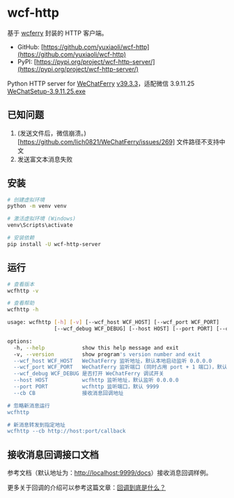 # wcf-http

基于 [wcferry](https://pypi.org/project/wcferry/) 封装的 HTTP 客户端。

- GitHub: [https://github.com/yuxiaoli/wcf-http](https://github.com/yuxiaoli/wcf-http)
- PyPI: [https://pypi.org/project/wcf-http-server/](https://pypi.org/project/wcf-http-server/)

Python HTTP server for [WeChatFerry](https://github.com/lich0821/WeChatFerry) [v39.3.3](https://github.com/lich0821/WeChatFerry/releases/tag/v39.3.3)，适配微信 3.9.11.25 [WeChatSetup-3.9.11.25.exe](https://github.com/lich0821/WeChatFerry/releases/download/v39.3.3/WeChatSetup-3.9.11.25.exe)

## 已知问题
1. (发送文件后，微信崩溃。)[https://github.com/lich0821/WeChatFerry/issues/269] 文件路径不支持中文
2. 发送富文本消息失败

## 安装

```sh
# 创建虚拟环境
python -m venv venv

# 激活虚拟环境 (Windows)
venv\Scripts\activate

# 安装依赖
pip install -U wcf-http-server
```

## 运行

```sh
# 查看版本
wcfhttp -v

# 查看帮助
wcfhttp -h

usage: wcfhttp [-h] [-v] [--wcf_host WCF_HOST] [--wcf_port WCF_PORT]
               [--wcf_debug WCF_DEBUG] [--host HOST] [--port PORT] [--cb CB]

options:
  -h, --help            show this help message and exit
  -v, --version         show program's version number and exit
  --wcf_host WCF_HOST   WeChatFerry 监听地址，默认本地启动监听 0.0.0.0
  --wcf_port WCF_PORT   WeChatFerry 监听端口 (同时占用 port + 1 端口)，默认 10086
  --wcf_debug WCF_DEBUG 是否打开 WeChatFerry 调试开关
  --host HOST           wcfhttp 监听地址，默认监听 0.0.0.0
  --port PORT           wcfhttp 监听端口，默认 9999
  --cb CB               接收消息回调地址

# 忽略新消息运行
wcfhttp

# 新消息转发到指定地址
wcfhttp --cb http://host:port/callback
```

## 接收消息回调接口文档

参考文档（默认地址为：[http://localhost:9999/docs](http://localhost:9999/docs)）接收消息回调样例。

更多关于回调的介绍可以参考这篇文章：[回调到底是什么？](https://mp.weixin.qq.com/s?__biz=MzI0MjI1OTk0OQ==&mid=2247487514&idx=1&sn=fbc2275eb1bdf8e28193f2134307a43c&scene=21#wechat_redirect)

